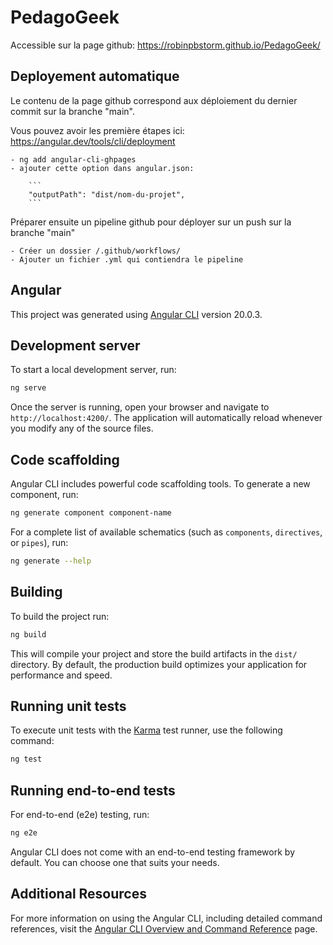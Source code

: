 # PedagoGeek

Accessible sur la page github: https://robinpbstorm.github.io/PedagoGeek/


## Deployement automatique

Le contenu de la page github correspond aux déploiement du dernier commit sur la branche "main".

Vous pouvez avoir les première étapes ici: https://angular.dev/tools/cli/deployment

    - ng add angular-cli-ghpages
    - ajouter cette option dans angular.json:

        ```
        "outputPath": "dist/nom-du-projet",
        ```

Préparer ensuite un pipeline github pour déployer sur un push sur la branche "main"

    - Créer un dossier /.github/workflows/
    - Ajouter un fichier .yml qui contiendra le pipeline

## Angular

This project was generated using [Angular CLI](https://github.com/angular/angular-cli) version 20.0.3.

## Development server

To start a local development server, run:

```bash
ng serve
```

Once the server is running, open your browser and navigate to `http://localhost:4200/`. The application will automatically reload whenever you modify any of the source files.

## Code scaffolding

Angular CLI includes powerful code scaffolding tools. To generate a new component, run:

```bash
ng generate component component-name
```

For a complete list of available schematics (such as `components`, `directives`, or `pipes`), run:

```bash
ng generate --help
```

## Building

To build the project run:

```bash
ng build
```

This will compile your project and store the build artifacts in the `dist/` directory. By default, the production build optimizes your application for performance and speed.

## Running unit tests

To execute unit tests with the [Karma](https://karma-runner.github.io) test runner, use the following command:

```bash
ng test
```

## Running end-to-end tests

For end-to-end (e2e) testing, run:

```bash
ng e2e
```

Angular CLI does not come with an end-to-end testing framework by default. You can choose one that suits your needs.

## Additional Resources

For more information on using the Angular CLI, including detailed command references, visit the [Angular CLI Overview and Command Reference](https://angular.dev/tools/cli) page.
